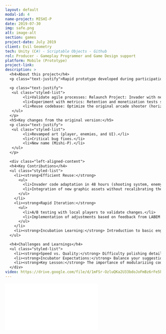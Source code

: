 ```yaml
---
layout: default
modal-id: 4
name-project: MISHI-P
date: 2019-07-30
img: safe.png
alt: image-alt
section: games
project-date: July 2019
client: Evil Geometry
tech: Unity (C#) - Scriptable Objects - Github
rol: Producer - Gameplay Programmer and Game Design support
platform: Mobile (Prototype)
project-link:
description: >
  <h4>About this project</h4>
  <p class="text-justify">Rapid prototype developed during participation in LABEM (incubator in Morelia), as an exercise to:</p>

  <p class="text-justify">
   <ul class="styled-list">
        <li>Validate agile processes: Relaunch Project: Invader with new art and tweaks.</li>
        <li>Experiment with metrics: Retention and monetization tests suggested by the incubator.</li>
        <li>Reuse codebase: Optimize the original arcade shooter (horizontal movement + automatic shooting).</li>
   </ul>
  </p>
  <h5>Key changes from the original version:</h5>
  <p class="text-justify">
   <ul class="styled-list">
        <li>Revamped art (player, enemies, and UI).</li>
        <li>Critical bug fixes.</li>
        <li>New name (Mishi-P).</li>
   </ul>
  </p>

  <div class="left-aligned-content">
  <h4>Key Contributions</h4>
  <ul class="styled-list">
    <li><strong>Efficient Reuse:</strong>
      <ul>
        <li>Invader code adaptation in 48 hours (shooting system, enemy spawning).</li>
        <li>Integration of new graphic assets without recalibrating the balance.</li>
      </ul>
    </li>
    <li><strong>Rapid Iteration:</strong>
      <ul>
        <li>A/B testing with local players to validate changes.</li>
        <li>Implementation of adjustments based on feedback from LABEM (business incubator).</li>
      </ul>
    </li>
    <li><strong>Incubation Learning:</strong> Introduction to basic engagement metrics (session length, perceived difficulty).</li>
  </ul>

  <h4>Challenges and Learnings</h4>
  <ul class="styled-list">
    <li><strong>Speed vs. Quality:</strong> Difficulty polishing details in ultra-short deadlines.</li>
    <li><strong>Incubator Expectations:</strong> Balance your suggestions with the team's technical reality.</li>
    <li><strong>Key Lesson:</strong> The importance of modularizing code for future pivots.</li>
  </div>
video: https://drive.google.com/file/d/1mFSr-OzluQKa2U33bdoJoFmBz6rFe5kS/preview
---
```


<div class="embed-responsive" style="background: url('img/portfolio/{{ post.img }}') center/cover;">
  <iframe 
    src="{{ page.video }}" 
    frameborder="0"
    allow="accelerometer; autoplay; clipboard-write; encrypted-media; gyroscope; picture-in-picture" 
    allowfullscreen
    class="w-full h-full">
  </iframe>
</div>